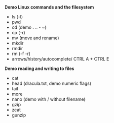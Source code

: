 **Demo Linux commands and the filesystem**
* ls (-l)
* pwd
* cd  (demo . .. - ~)
* cp  (-r)
* mv   (move and rename)
* mkdir
* rmdir
* rm (-f -r)
* arrows/history/autocomplete/ CTRL A + CTRL E

**Demo reading and writing to files**
* cat
* head  (dracula.txt, demo numeric flags)
* tail
* more
* nano  (demo with / without filename)
* gzip
* zcat
* gunzip
